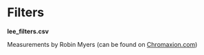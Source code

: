 # Filters

**lee_filters.csv**

Measurements by Robin Myers (can be found on [Chromaxion.com](https://chromaxion.com/spectral-library.php))